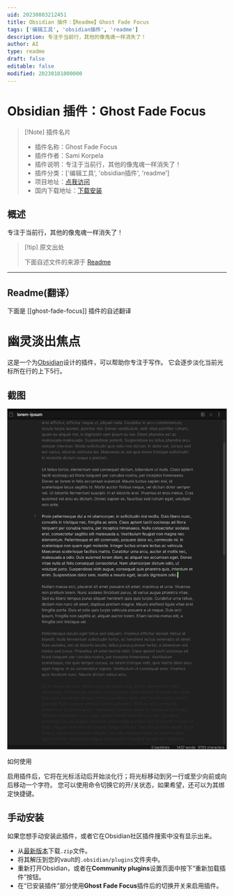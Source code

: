 ```yaml
---
uid: 20230803212451
title: Obsidian 插件：【Readme】Ghost Fade Focus
tags: ['编辑工具', 'obsidian插件', 'readme']
description: 专注于当前行，其他的像鬼魂一样消失了！
author: AI
type: readme
draft: false
editable: false
modified: 20230101000000
---
```


# Obsidian 插件：Ghost Fade Focus

> [!Note] 插件名片
> - 插件名称：Ghost Fade Focus
> - 插件作者：Sami Korpela
> - 插件说明：专注于当前行，其他的像鬼魂一样消失了！
> - 插件分类：['编辑工具', 'obsidian插件', 'readme']
> - 项目地址：[点我访问](https://github.com/skipadu/obsidian-ghost-fade-focus)
> - 国内下载地址：[下载安装](https://pkmer.cn/products/plugin/pluginMarket/?ghost-fade-focus)

## 概述

专注于当前行，其他的像鬼魂一样消失了！



> [!tip] 原文出处
> 
>下面自述文件的来源于 [Readme](https://ghproxy.net/https://raw.githubusercontent.com/skipadu/obsidian-ghost-fade-focus/main/README.md)
> 

---

## Readme(翻译）

下面是 [[ghost-fade-focus]] 插件的自述翻译



# 幽灵淡出焦点

这是一个为[Obsidian](https://obsidian.md/)设计的插件，可以帮助你专注于写作。
它会逐步淡化当前光标所在行的上下5行。

## 截图

![Focus](https://raw.githubusercontent.com/skipadu/obsidian-ghost-fade-focus/main/images/focus.png "Focus")

如何使用

启用插件后，它将在光标活动后开始淡化行；将光标移动到另一行或至少向前或向后移动一个字符。
您可以使用命令切换它的开/关状态，如果希望，还可以为其绑定快捷键。

## 手动安装

如果您想手动安装此插件，或者它在Obsidian社区插件搜索中没有显示出来。

- 从[最新版本](https://github.com/skipadu/obsidian-ghost-fade-focus/releases/latest)下载`.zip`文件。
- 将其解压到您的vault的`.obsidian/plugins`文件夹中。
- 重新打开Obsidian，或者在**Community plugins**设置页面中按下“重新加载插件”按钮。
- 在“已安装插件”部分使用**Ghost Fade Focus**插件后的切换开关来启用插件。



